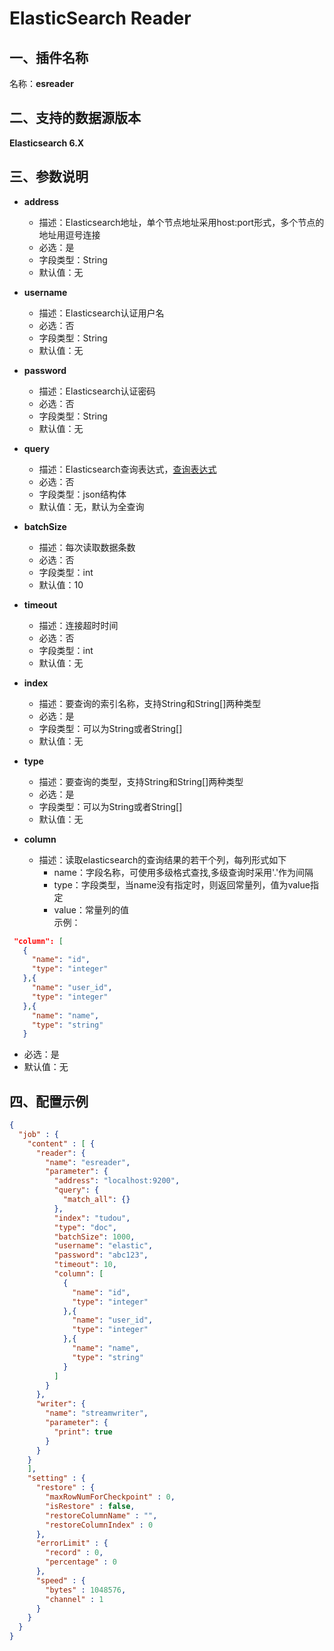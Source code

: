 # ElasticSearch Reader

<a name="c6v6n"></a>
## 一、插件名称
名称：**esreader**
<a name="jVb3v"></a>
## 二、支持的数据源版本
**Elasticsearch 6.X**
<a name="2lzA4"></a>
## 三、参数说明<br />

- **address**
  - 描述：Elasticsearch地址，单个节点地址采用host:port形式，多个节点的地址用逗号连接
  - 必选：是
  - 字段类型：String
  - 默认值：无



- **username**
  - 描述：Elasticsearch认证用户名
  - 必选：否
  - 字段类型：String
  - 默认值：无



- **password**
  - 描述：Elasticsearch认证密码
  - 必选：否
  - 字段类型：String
  - 默认值：无



- **query**
  - 描述：Elasticsearch查询表达式，[查询表达式](https://www.elastic.co/guide/cn/elasticsearch/guide/current/query-dsl-intro.html)
  - 必选：否
  - 字段类型：json结构体
  - 默认值：无，默认为全查询



- **batchSize**
  - 描述：每次读取数据条数
  - 必选：否
  - 字段类型：int
  - 默认值：10



- **timeout**
  - 描述：连接超时时间
  - 必选：否
  - 字段类型：int
  - 默认值：无



- **index**
  - 描述：要查询的索引名称，支持String和String[]两种类型
  - 必选：是
  - 字段类型：可以为String或者String[]
  - 默认值：无



- **type**
  - 描述：要查询的类型，支持String和String[]两种类型
  - 必选：是
  - 字段类型：可以为String或者String[]
  - 默认值：无



- **column**
  - 描述：读取elasticsearch的查询结果的若干个列，每列形式如下
    - name：字段名称，可使用多级格式查找,多级查询时采用'.'作为间隔
    - type：字段类型，当name没有指定时，则返回常量列，值为value指定
    - value：常量列的值  
    示例：  
 ```json
  "column": [
    {
      "name": "id",
      "type": "integer"
    },{
      "name": "user_id",
      "type": "integer"
    },{
      "name": "name",
      "type": "string"
    }
```
  - 必选：是
  - 默认值：无



<a name="1LBc2"></a>
## 四、配置示例
```json
{
  "job" : {
    "content" : [ {
      "reader": {
        "name": "esreader",
        "parameter": {
          "address": "localhost:9200",
          "query": {
            "match_all": {}
          },
          "index": "tudou",
          "type": "doc",
          "batchSize": 1000,
          "username": "elastic",
          "password": "abc123",
          "timeout": 10,
          "column": [
            {
              "name": "id",
              "type": "integer"
            },{
              "name": "user_id",
              "type": "integer"
            },{
              "name": "name",
              "type": "string"
            }
          ]
        }
      },
      "writer": {
        "name": "streamwriter",
        "parameter": {
          "print": true
        }
      }
    }
    ],
    "setting" : {
      "restore" : {
        "maxRowNumForCheckpoint" : 0,
        "isRestore" : false,
        "restoreColumnName" : "",
        "restoreColumnIndex" : 0
      },
      "errorLimit" : {
        "record" : 0,
        "percentage" : 0
      },
      "speed" : {
        "bytes" : 1048576,
        "channel" : 1
      }
    }
  }
}
```
